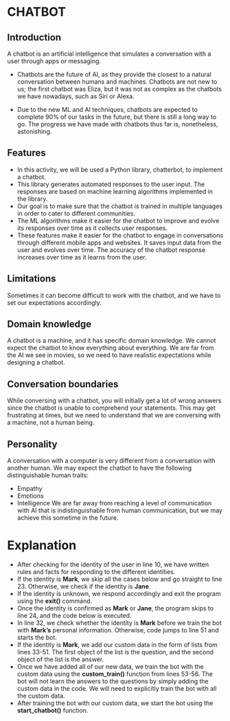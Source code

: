 # CHATBOT

## Introduction
A chatbot is an artificial intelligence that simulates a conversation with a user through apps or messaging.

- Chatbots are the future of AI, as they provide the closest to a natural conversation between humans and machines. Chatbots are not new to us; the first chatbot was Eliza, but it was not as complex as the chatbots we have nowadays, such as Siri or Alexa.

- Due to the new ML and AI techniques, chatbots are expected to complete 90\% of our tasks in the future, but there is still a long way to go. The progress we have made with chatbots thus far is, nonetheless, astonishing.

## Features
- In this activity, we will be used a Python library, chatterbot, to implement a chatbot.
- This library generates automated responses to the user input. The responses are based on machine learning algorithms implemented in the library.
- Our goal is to make sure that the chatbot is trained in multiple languages in order to cater to different communities.
- The ML algorithms make it easier for the chatbot to improve and evolve its responses over time as it collects user responses.
- These features make it easier for the chatbot to engage in conversations through different mobile apps and websites. It saves input data from the user and evolves over time. The accuracy of the chatbot response increases over time as it learns from the user.

## Limitations
Sometimes it can become difficult to work with the chatbot, and we have to set our expectations accordingly.

## Domain knowledge
A chatbot is a machine, and it has specific domain knowledge. We cannot expect the chatbot to know everything about everything. We are far from the AI we see in movies, so we need to have realistic expectations while designing a chatbot.

## Conversation boundaries
While conversing with a chatbot, you will initially get a lot of wrong answers since the chatbot is unable to comprehend your statements. This may get frustrating at times, but we need to understand that we are conversing with a machine, not a human being.

## Personality
A conversation with a computer is very different from a conversation with another human. We may expect the chatbot to have the following distinguishable human traits:

- Empathy
- Emotions
- Intelligence
We are far away from reaching a level of communication with AI that is indistinguishable from human communication, but we may achieve this sometime in the future.

# Explanation
- After checking for the identity of the user in line 10, we have written rules and facts for responding to the different identities.
- If the identity is **Mark**, we skip all the cases below and go straight to line 23. Otherwise, we check if the identity is **Jane**.
- If the identity is unknown, we respond accordingly and exit the program using the **exit()** command.
- Once the identity is confirmed as **Mark** or **Jane**, the program skips to line 24, and the code below is executed.
- In line 32, we check whether the identity is **Mark** before we train the bot with **Mark’s** personal information. Otherwise, code jumps to line 51 and starts the bot.
- If the identity is **Mark**, we add our custom data in the form of lists from lines 33-51. The first object of the list is the question, and the second object of the list is the answer.
- Once we have added all of our new data, we train the bot with the custom data using the **custom_train()** function from lines 53-56. The bot will not learn the answers to the questions by simply adding the custom data in the code. We will need to explicitly train the bot with all the custom data.
- After training the bot with our custom data, we start the bot using the **start_chatbot()** function.
